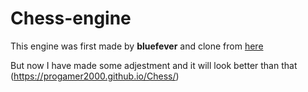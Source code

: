 # Chess-engine

This engine was first made by **bluefever** and clone from [here](http://www.bluefever.net/Chess/index.html)

But now I have made some adjestment and it will look better than that
(https://progamer2000.github.io/Chess/)
